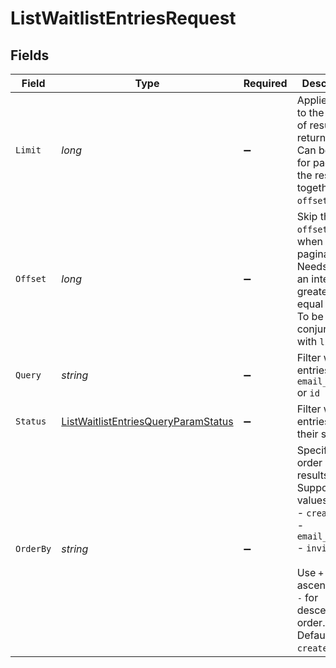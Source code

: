 # ListWaitlistEntriesRequest


## Fields

| Field                                                                                                                                                                              | Type                                                                                                                                                                               | Required                                                                                                                                                                           | Description                                                                                                                                                                        | Example                                                                                                                                                                            |
| ---------------------------------------------------------------------------------------------------------------------------------------------------------------------------------- | ---------------------------------------------------------------------------------------------------------------------------------------------------------------------------------- | ---------------------------------------------------------------------------------------------------------------------------------------------------------------------------------- | ---------------------------------------------------------------------------------------------------------------------------------------------------------------------------------- | ---------------------------------------------------------------------------------------------------------------------------------------------------------------------------------- |
| `Limit`                                                                                                                                                                            | *long*                                                                                                                                                                             | :heavy_minus_sign:                                                                                                                                                                 | Applies a limit to the number of results returned.<br/>Can be used for paginating the results together with `offset`.                                                              | 20                                                                                                                                                                                 |
| `Offset`                                                                                                                                                                           | *long*                                                                                                                                                                             | :heavy_minus_sign:                                                                                                                                                                 | Skip the first `offset` results when paginating.<br/>Needs to be an integer greater or equal to zero.<br/>To be used in conjunction with `limit`.                                  | 10                                                                                                                                                                                 |
| `Query`                                                                                                                                                                            | *string*                                                                                                                                                                           | :heavy_minus_sign:                                                                                                                                                                 | Filter waitlist entries by `email_address` or `id`                                                                                                                                 |                                                                                                                                                                                    |
| `Status`                                                                                                                                                                           | [ListWaitlistEntriesQueryParamStatus](../../Models/Operations/ListWaitlistEntriesQueryParamStatus.md)                                                                              | :heavy_minus_sign:                                                                                                                                                                 | Filter waitlist entries by their status                                                                                                                                            |                                                                                                                                                                                    |
| `OrderBy`                                                                                                                                                                          | *string*                                                                                                                                                                           | :heavy_minus_sign:                                                                                                                                                                 | Specify the order of results. Supported values are:<br/>- `created_at`<br/>- `email_address`<br/>- `invited_at`<br/><br/>Use `+` for ascending or `-` for descending order. Defaults to `-created_at`. |                                                                                                                                                                                    |